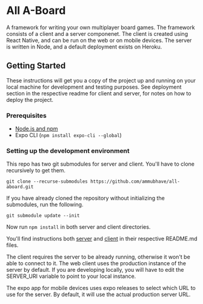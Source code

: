 # All A-Board

A framework for writing your own multiplayer board games. The framework consists of a client and a server componenet. The client is created using React Native, and can be run on the web or on mobile devices. The server is written in Node, and a default deployment exists on Heroku.

## Getting Started

These instructions will get you a copy of the project up and running on your local machine for development and testing purposes. See deployment section in the respective readme for client and server, for notes on how to deploy the project.

### Prerequisites

- [Node.js and npm](https://docs.npmjs.com/downloading-and-installing-node-js-and-npm)
- Expo CLI (`npm install expo-cli --global`)

### Setting up the development environment

This repo has two git submodules for server and client. You'll have to clone recursively to get them.

```
git clone --recurse-submodules https://github.com/ammubhave/all-aboard.git
```

If you have already cloned the repository without initializing the submodules, run the following.

```
git submodule update --init
```

Now run `npm install` in both server and client directories.

You'll find instructions both [server](https://github.com/ammubhave/all-aboard-server/blob/master/README.md) and [client](https://github.com/ammubhave/all-aboard-client/blob/master/README.md) in their respective README.md files.

The client requires the server to be already running, otherwise it won't be able to connect to it. The web client uses the production instance of the server by default. If you are developing locally, you will have to edit the SERVER_URI variable to point to your local instance.

The expo app for mobile devices uses expo releases to select which URL to use for the server. By default, it will use the actual production server URL.
